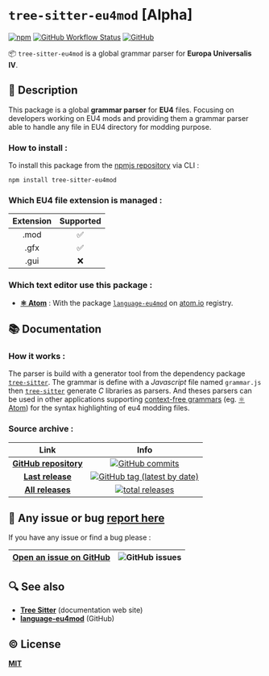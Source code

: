 # **`tree-sitter-eu4mod`** [Alpha]

[![npm](https://img.shields.io/npm/v/tree-sitter-eu4mod?color=%23147dce&logo=npm)](https://www.npmjs.com/package/tree-sitter-eu4mod) [![GitHub Workflow Status](https://img.shields.io/github/workflow/status/Coyote-31/tree-sitter-eu4mod/Node.js%20CI?label=Node.js%20CI&logo=github)](https://github.com/Coyote-31/tree-sitter-eu4mod/actions?query=workflow%3A%22Node.js+CI%22) [![GitHub](https://img.shields.io/github/license/Coyote-31/tree-sitter-eu4mod?color=%230f1014)](https://github.com/Coyote-31/tree-sitter-eu4mod/blob/master/LICENSE)

📦 `tree-sitter-eu4mod` is a global grammar parser for **Europa Universalis IV**.


## 📄 Description

This package is a global **grammar parser** for **EU4** files. Focusing on developers working on EU4 mods and providing them a grammar parser able to handle any file in EU4 directory for modding purpose.


### How to install :

To install this package from the [npmjs repository](https://www.npmjs.com/package/tree-sitter-eu4mod) via CLI :

    npm install tree-sitter-eu4mod


### Which EU4 file extension is managed :

| Extension | Supported |
|   :---:   |   :---:   |
|   .mod    |    ✅     |
|   .gfx    |    ✅     |
|   .gui    |    ❌     |


### Which text editor use this package :

- **[⚛ Atom](https://atom.io)** : With the package [`language-eu4mod`](https://atom.io/packages/language-eu4mod) on [atom.io](https://atom.io/packages/) registry.


## 📚 Documentation


### How it works :

The parser is build with a generator tool from the dependency package [`tree-sitter`](https://github.com/tree-sitter/tree-sitter). The grammar is define with a *Javascript* file named `grammar.js` then [`tree-sitter`](https://github.com/tree-sitter/tree-sitter) generate *C* libraries as parsers. And theses parsers can be used in other applications supporting [context-free grammars](https://en.wikipedia.org/wiki/Context-free_grammar) (eg. [⚛ Atom](https://atom.io)) for the syntax highlighting of eu4 modding files.


### Source archive :

| Link | Info |
|    :---:     |   :---:   |
**[GitHub repository](https://github.com/Coyote-31/tree-sitter-eu4mod)** | [![GitHub commits](https://badgen.net/github/commits/Coyote-31/tree-sitter-eu4mod?icon=git&label=total%20commits)](https://github.com/Coyote-31/tree-sitter-eu4mod/commits/master)
**[Last release](https://github.com/Coyote-31/tree-sitter-eu4mod/releases/latest)** | [![GitHub tag (latest by date)](https://badgen.net/github/tag/Coyote-31/tree-sitter-eu4mod?icon=atom&label=last%20release)](https://github.com/Coyote-31/tree-sitter-eu4mod/releases/latest)
**[All releases](https://github.com/Coyote-31/tree-sitter-eu4mod/releases)** | [![total releases](https://badgen.net/github/tags/Coyote-31/tree-sitter-eu4mod?icon=npm&label=total%20releases)](https://github.com/Coyote-31/tree-sitter-eu4mod/releases)


## 🐛 Any issue or bug **[report here](https://github.com/Coyote-31/tree-sitter-eu4mod/issues)**
If you have any issue or find a bug please :

| **[Open an issue on GitHub](https://github.com/Coyote-31/tree-sitter-eu4mod/issues)** | ![GitHub issues](https://img.shields.io/github/issues/Coyote-31/tree-sitter-eu4mod?logo=github) |
|    :---:     |   :---:   |


## 🔍 See also

- **[Tree Sitter](https://tree-sitter.github.io/tree-sitter/)** (documentation web site)
- **[language-eu4mod](https://github.com/Coyote-31/language-eu4mod#README.md)**  (GitHub)


## ©️ License

**[MIT](https://github.com/Coyote-31/tree-sitter-eu4mod/blob/master/LICENSE)**
